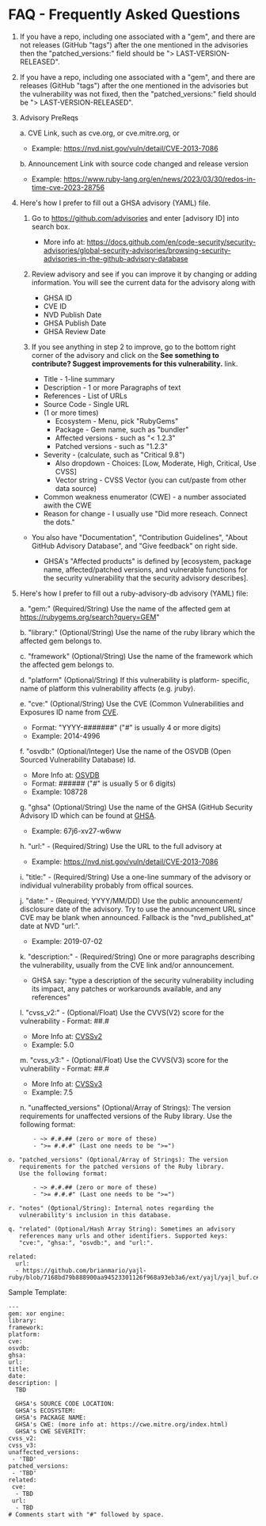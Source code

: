# FAQ - Frequently Asked Questions

 1. If you have a repo, including one associated with a "gem", and 
    there are not releases (GitHub "tags") after the one mentioned
    in the advisories then the "patched_versions:" field should
    be "> LAST-VERSION-RELEASED".

 2. If you have a repo, including one associated with a "gem", and 
    there are releases (GitHub "tags") after the one mentioned
    in the advisories but the vulnerability was not fixed, then
    the "patched_versions:" field should be "> LAST-VERSION-RELEASED".

 3. Advisory PreReqs

    a. CVE Link, such as cve.org, or cve.mitre.org, or 
       - Example: https://nvd.nist.gov/vuln/detail/CVE-2013-7086

    b. Announcement Link with source code changed and release version
       - Example: https://www.ruby-lang.org/en/news/2023/03/30/redos-in-time-cve-2023-28756

 4. Here's how I prefer to fill out a GHSA advisory (YAML) file.

    1. Go to https://github.com/advisories and enter [advisory ID] into search box.

       - More info at: https://docs.github.com/en/code-security/security-advisories/global-security-advisories/browsing-security-advisories-in-the-github-advisory-database

    2. Review advisory and see if you can improve it by changing or adding information.
       You will see the current data for the advisory along with
       - GHSA ID
       - CVE ID
       - NVD Publish Date
       - GHSA Publish Date
       - GHSA Review Date

    3. If you see anything in step 2 to improve, go to  the bottom right
       corner of the advisory and click on the **See something to
       contribute? Suggest improvements for this vulnerability.** link.
       - Title              - 1-line summary
       - Description        - 1 or more Paragraphs of text
       - References         - List of URLs
       - Source Code        - Single URL
       - (1 or more times)
         - Ecosystem          - Menu, pick "RubyGems"
         - Package            - Gem name, such as "bundler"
         - Affected versions  - such as "< 1.2.3"
         - Patched versions   - such as "1.2.3"
       - Severity           - (calculate, such as "Critical 9.8")
         - Also dropdown    - Choices: [Low, Moderate, High, Critical, Use CVSS]
         - Vector string    - CVSS Vector (you can cut/paste from other data source)
       - Common weakness enumerator (CWE) - a number associated awith the CWE
       - Reason for change  - I usually use "Did more reseach. Connect the dots."

    - You also have "Documentation", "Contribution Guidelines",
      "About GitHub Advisory Database", and "Give feedback" on right side.

      - GHSA's "Affected products" is defined by [ecosystem, package name, 
        affected/patched versions, and vulnerable functions for the 
        security vulnerability that the security advisory describes].

 5. Here's how I prefer to fill out a ruby-advisory-db advisory (YAML) file:

    a. "gem:" (Required/String) Use the name of the affected 
       gem at https://rubygems.org/search?query=GEM"

    b. "library:" (Optional/String) Use the name of the 
       ruby library which the affected gem belongs to.

    c. "framework" (Optional/String) Use the name of the
       framework which the affected  gem belongs to.

    d. "platform" (Optional/String) If this vulnerability is platform-
       specific, name of platform this vulnerability affects (e.g. jruby).

    e. "cve:" (Optional/String) Use the CVE (Common Vulnerabilities
       and Exposures ID name from [CVE](https://cve.mitre.org).
       - Format: "YYYY-#######" ("#" is usually 4 or more digits)
       - Example: 2014-4996

    f. "osvdb:" (Optional/Integer) Use the name of the
       OSVDB (Open Sourced Vulnerability Database) Id.
       - More Info at: [OSVDB](https://en.wikipedia.org/wiki/Open_Source_Vulnerability_Database)
       - Format: ###### ("#" is usually 5 or 6 digits)
       - Example: 108728
 
    g. "ghsa" (Optional/String) Use the name of the
       GHSA (GitHub Security Advisory ID which can be found at
       [GHSA](https://help.github.com/en/articles/about-maintainer-security-advisories).
       - Example: 67j6-xv27-w6ww

    h. "url:" - (Required/String) Use the URL to the full advisory at
       - Example: https://nvd.nist.gov/vuln/detail/CVE-2013-7086

    i. "title:" - (Required/String) Use a one-line summary of the
       advisory or individual vulnerability probably from offical sources.

    j. "date:" - (Required; YYYY/MM/DD) Use the public announcement/
       disclosure date of the advisory. Try to use the announcement
       URL since CVE may be blank when announced.
       Fallback is the "nvd_published_at" date at NVD "url:".
       - Example: 2019-07-02

    k. "description:" - (Required/String) One or more paragraphs
       describing the vulnerability, usually from the CVE link
       and/or announcement.
       - GHSA say: "type a description of the security vulnerability
         including its impact, any patches or workarounds available,
         and any references"

    l. "cvss_v2:" - (Optional/Float) Use the CVVS(V2) score for 
       the vulnerability - Format: ##.#
       - More Info at: [CVSSv2](https://www.first.org/cvss/v2/guide)
       - Example: 5.0

    m. "cvss_v3:" - (Optional/Float) Use the CVVS(V3) score for
       the vulnerability - Format: ##.#
       - More Info at: [CVSSv3](https://www.first.org/cvss/user-guide)
       - Example: 7.5

    n. "unaffected_versions" (Optional/Array of Strings): The version
       requirements for unaffected versions of the Ruby library.
       Use the following format:
```
       - ~> #.#.## (zero or more of these)
       - ">= #.#.#" (Last one needs to be ">=")
```
    o. "patched_versions" (Optional/Array of Strings): The version
       requirements for the patched versions of the Ruby library.
       Use the following format:
```
       - ~> #.#.## (zero or more of these)
       - ">= #.#.#" (Last one needs to be ">=")
```
    r. "notes" (Optional/String): Internal notes regarding the
       vulnerability's inclusion in this database.

    q. "related" (Optional/Hash Array String): Sometimes an advisory
       references many urls and other identifiers. Supported keys:
       "cve:", "ghsa:", "osvdb:", and "url:".
```
related:
  url:
  - https://github.com/brianmario/yajl-ruby/blob/7168bd79b888900aa94523301126f968a93eb3a6/ext/yajl/yajl_buf.c#L64
```

Sample Template:
```
---
gem: xor engine:
library:
framework:
platform:
cve:
osvdb:
ghsa:
url:
title:
date:
description: |
  TBD

  GHSA's SOURCE CODE LOCATION:
  GHSA's ECOSYSTEM:
  GHSA's PACKAGE NAME:
  GHSA's CWE: (more info at: https://cwe.mitre.org/index.html)
  GHSA's CWE SEVERITY:
cvss_v2:
cvss_v3:
unaffected_versions:
 - 'TBD'
patched_versions:
 - 'TBD'
related:
 cve:
  - TBD
 url:
  - TBD
# Comments start with "#" followed by space.
```